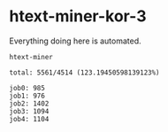 # htext-miner-kor-3

Everything doing here is automated.

```
htext-miner

total: 5561/4514 (123.19450598139123%)

job0: 985
job1: 976
job2: 1402
job3: 1094
job4: 1104
```